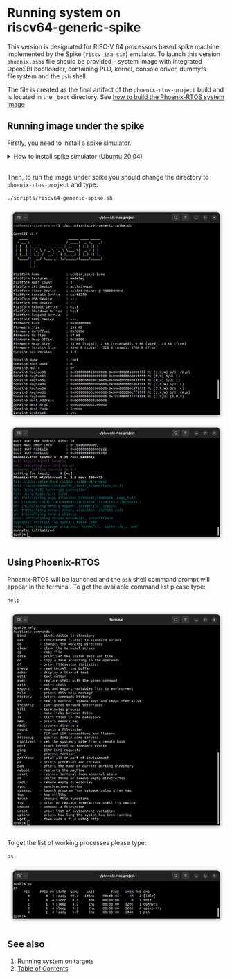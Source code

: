 # Running system on <nobr>riscv64-generic-spike</nobr>

This version is designated for RISC-V 64 processors based spike machine implemented by the Spike (`riscv-isa-sim`)
emulator. To launch this version `phoenix.osbi` file should be provided - system image with integrated OpenSBI
bootloader, containing PLO, kernel, console driver, dummyfs filesystem and the `psh` shell.

The file is created as the final artifact of the `phoenix-rtos-project` build and is located in the `_boot` directory.
See [how to build the Phoenix-RTOS system image](../building/README.md)

## Running image under the spike

Firstly, you need to install a spike simulator.

  <details>
  <summary>How to install spike simulator (Ubuntu 20.04)</summary>

  1. Clone the `riscv-isa-sim` GitHub repository. System was tested on commit `5fa1cd54` on `master` branch.

      ```text
      git clone https://github.com/riscv-software-src/riscv-isa-sim.git --single-branch
      ```

  2. Enter the downloaded repository

      ```text
      cd riscv-isa-sim
      ```

  3. Check out the commit `5fa1cd54`

      ```text
      git checkout 5fa1cd54
      ```

  4. Install the device-tree-compiler

      ```text
      sudo apt-get update && \
      sudo apt-get install device-tree-compiler
      ```

  5. Install the Spike RISC-V ISA Simulator

      ```text
      mkdir build && \
      cd build && \
      ../configure --prefix=$RISCV && \
      make && \
      sudo make install
      ```

  </details>
  </br>

Then, to run the image under spike you should change the directory to `phoenix-rtos-project` and type:

```text
./scripts/riscv64-generic-spike.sh
```

![Image](_images/riscv64-generic-spike1.png)
</br>
![Image](_images/riscv64-generic-spike2.png)

## Using Phoenix-RTOS

Phoenix-RTOS will be launched and the `psh` shell command prompt will appear in the terminal. To get the available
command list please type:

```text
help
```

![Image](_images/riscv64-generic-spike-help.png)

To get the list of working processes please type:

```text
ps
```

![Image](_images/riscv64-generic-spike-ps.png)

## See also

1. [Running system on targets](README.md)
2. [Table of Contents](../README.md)
